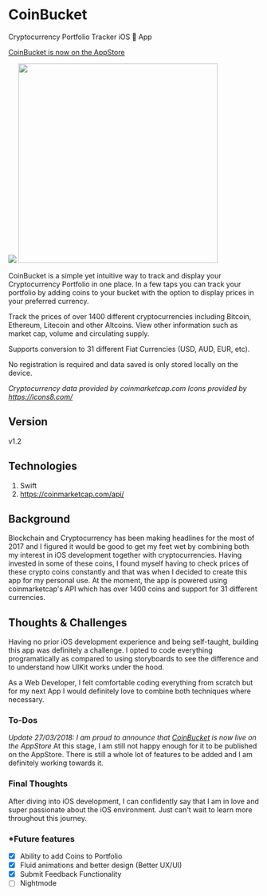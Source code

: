 # CoinBucket
Cryptocurrency Portfolio Tracker iOS  App

<a href="https://itunes.apple.com/us/app/coinbucket/id1363663110?mt=8">CoinBucket is now on the AppStore</a>

<img src="https://firebasestorage.googleapis.com/v0/b/foliotopher.appspot.com/o/CoinBucketLogo.png?alt=media&token=fa8839c1-1c2e-42c1-9977-d82314bfdef5">

<img src="https://firebasestorage.googleapis.com/v0/b/foliotopher.appspot.com/o/coinbucket.png?alt=media&token=4dfa3a90-6f1b-457c-b3fe-bf83c3aebc7a" width="400">

CoinBucket is a simple yet intuitive way to track and display your Cryptocurrency Portfolio in one place. In a few taps you can track your portfolio by adding coins to your bucket with the option to display prices in your preferred currency.

Track the prices of over 1400 different cryptocurrencies including Bitcoin, Ethereum, Litecoin and other Altcoins. View other information such as market cap, volume and circulating supply.

Supports conversion to 31 different Fiat Currencies (USD, AUD, EUR, etc).

No registration is required and data saved is only stored locally on the device.

*Cryptocurrency data provided by coinmarketcap.com*
*Icons provided by https://icons8.com/*

## Version
v1.2

## Technologies
1. Swift
2. https://coinmarketcap.com/api/

## Background
Blockchain and Cryptocurrency has been making headlines for the most of 2017 and I figured it would be good to get my feet wet by combining both my interest in iOS development together with cryptocurrencies. Having invested in some of these coins, I found myself having to check prices of these crypto coins constantly and that was when I decided to create this app for my personal use. At the moment, the app is powered using coinmarketcap's API which has over 1400 coins and support for 31 different currencies.

## Thoughts & Challenges
Having no prior iOS development experience and being self-taught, building this app was definitely a challenge. I opted to code everything programatically as compared to using storyboards to see the difference and to understand how UIKit works under the hood. 

As a Web Developer, I felt comfortable coding everything from scratch but for my next App I would definitely love to combine both techniques where necessary.

### To-Dos
*Update 27/03/2018: I am proud to announce that <a href="https://itunes.apple.com/us/app/coinbucket/id1363663110?mt=8">CoinBucket</a> is now live on the AppStore*
At this stage, I am still not happy enough for it to be published on the AppStore. There is still a whole lot of features to be added and I am definitely working towards it.

### Final Thoughts
After diving into iOS development, I can confidently say that I am in love and super passionate about the iOS environment. Just can't wait to learn more throughout this journey.

### *Future features
- [X] Ability to add Coins to Portfolio
- [X] Fluid animations and better design (Better UX/UI)
- [X] Submit Feedback Functionality
- [ ] Nightmode 
